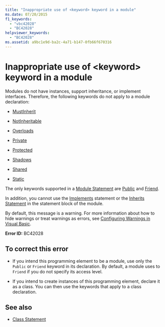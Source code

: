 ```yaml
---
title: "Inappropriate use of <keyword> keyword in a module"
ms.date: 07/20/2015
f1_keywords: 
  - "vbc42028"
  - "BC42028"
helpviewer_keywords: 
  - "BC42028"
ms.assetid: a9bc1e9d-ba2c-4a71-b147-0fb66f670316
---
```

# Inappropriate use of \<keyword> keyword in a module
Modules do not have instances, support inheritance, or implement interfaces. Therefore, the following keywords do not apply to a module declaration:  
  
-   [MustInherit](../../visual-basic/language-reference/modifiers/mustinherit.md)  
  
-   [NotInheritable](../../visual-basic/language-reference/modifiers/notinheritable.md)  
  
-   [Overloads](../../visual-basic/language-reference/modifiers/overloads.md)  
  
-   [Private](../../visual-basic/language-reference/modifiers/private.md)  
  
-   [Protected](../../visual-basic/language-reference/modifiers/protected.md)  
  
-   [Shadows](../../visual-basic/language-reference/modifiers/shadows.md)  
  
-   [Shared](../../visual-basic/language-reference/modifiers/shared.md)  
  
-   [Static](../../visual-basic/language-reference/modifiers/static.md)  
  
 The only keywords supported in a [Module Statement](../../visual-basic/language-reference/statements/module-statement.md) are [Public](../../visual-basic/language-reference/modifiers/public.md) and [Friend](../../visual-basic/language-reference/modifiers/friend.md).  
  
 In addition, you cannot use the [Implements](../../visual-basic/language-reference/statements/implements-clause.md) statement or the [Inherits Statement](../../visual-basic/language-reference/statements/inherits-statement.md) in the statement block of the module.  
  
 By default, this message is a warning. For more information about how to hide warnings or treat warnings as errors, see [Configuring Warnings in Visual Basic](/visualstudio/ide/configuring-warnings-in-visual-basic).  
  
 **Error ID:** BC42028  
  
## To correct this error  
  
-   If you intend this programming element to be a module, use only the `Public` or `Friend` keyword in its declaration. By default, a module uses to `Friend` if you do not specify its access level.  
  
-   If you intend to create instances of this programming element, declare it as a class. You can then use the keywords that apply to a class declaration.  
  
## See also
- [Class Statement](../../visual-basic/language-reference/statements/class-statement.md)

